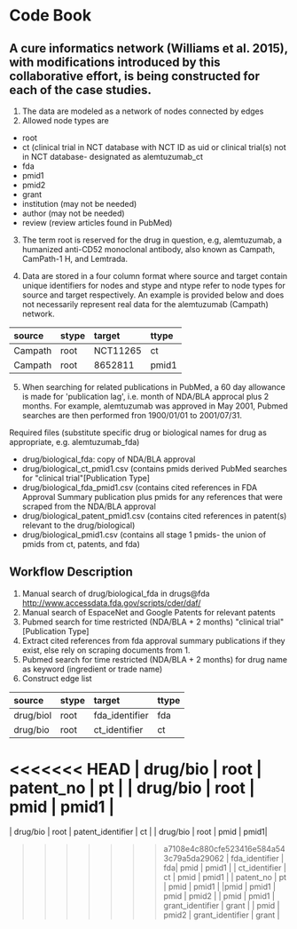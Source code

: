 #  Code Book

## A cure informatics network (Williams et al. 2015), with modifications introduced by this collaborative effort, is being constructed for each of the case studies.

1. The data are modeled as a network of nodes connected by edges
2. Allowed node types are
  * root
  * ct (clinical trial in NCT database with NCT ID as uid or clinical trial(s) not in NCT database- designated as alemtuzumab_ct
  * fda
  * pmid1
  * pmid2
  * grant
  * institution (may not be needed)
  * author (may not be needed)
  * review (review articles found in PubMed)

3. The term root is reserved for the drug in question, e.g,
alemtuzumab, a humanized anti-CD52 monoclonal antibody, also known as
Campath, CamPath-1 H, and Lemtrada.

4. Data are stored in a four column format where source and target
contain unique identifiers for nodes and stype and ntype refer to node
types for source and target respectively. An example is provided below
and does not necessarily represent real data for the alemtuzumab
(Campath) network.

| source | stype | target | ttype |
|  :---   | :--- | :--- | :--- |
| Campath | root | NCT11265 | ct |
| Campath | root | 8652811  | pmid1 |

5. When searching for related publications in PubMed, a 60 day
allowance is made for 'publication lag', i.e. month of NDA/BLA
approcal plus 2 months. For example, alemtuzumab was approved in May
2001, Pubmed searches are then performed fron 1900/01/01 to
2001/07/31.

Required files (substitute specific drug or biological names for drug as appropriate, e.g. alemtuzumab_fda)
  * drug/biological_fda: copy of NDA/BLA approval
  * drug/biological_ct_pmid1.csv (contains pmids derived PubMed searches for "clinical trial"[Publication Type]
  * drug/biological_fda_pmid1.csv (contains cited references in FDA Approval Summary publication 
plus pmids for any references that were scraped from the NDA/BLA approval
  * drug/biological_patent_pmid1.csv (contains cited references in patent(s) relevant to the drug/biological)
  * drug/biological_pmid1.csv (contains all stage 1 pmids- the union of pmids from ct, patents, and fda)

## Workflow Description

1.  Manual search of drug/biological_fda in drugs@fda http://www.accessdata.fda.gov/scripts/cder/daf/
2.  Manual search of EspaceNet and Google Patents for relevant patents
3.  Pubmed search for time restricted (NDA/BLA + 2 months) "clinical trial"[Publication Type]
4.  Extract cited references from fda approval summary publications if they exist, else rely on scraping documents from 1.
5.  Pubmed search for time restricted (NDA/BLA + 2 months) for drug name as keyword (ingredient or trade name)
6.  Construct edge list

  | source | stype | target | ttype |
  |  :---   | :--- | :--- | :--- |
  | drug/biol | root | fda_identifier | fda |
  | drug/bio | root | ct_identifier | ct
<<<<<<< HEAD
  | drug/bio | root | patent_no | pt |
  | drug/bio | root | pmid | pmid1 |
=======
  | drug/bio | root | patent_identifier | ct |
  | drug/bio | root | pmid | pmid1|
>>>>>>> a7108e4c880cfe523416e584a543c79a5da29062
  | fda_identifier | fda| pmid | pmid1 |
  | ct_identifier | ct | pmid | pmid1 |
  | patent_no | pt | pmid | pmid1 |
  |pmid | pmid1 | pmid | pmid2 |
  | pmid | pmid1 | grant_identifier | grant |
  | pmid | pmid2 | grant_identifier | grant |
  








